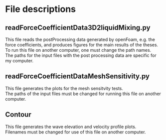 # File descriptions

## readForceCoefficientData3D2liquidMixing.py
This file reads the postProcessing data generated by openFoam, e.g. the force coefficients, and produces figures for the main results of the theses.  
To run this file on another computer, one must change the path names.  
The paths for the input files with the post processing data are specific for my computer.  

## readForceCoefficientDataMeshSensitivity.py
This file generates the plots for the mesh sensitvity tests.  
The paths of the input files must be changed for running this file on another computer.

## Contour
This file generates the wave elevation and velocity profile plots.  
Filenames must be changed for use of this file on another computer.
